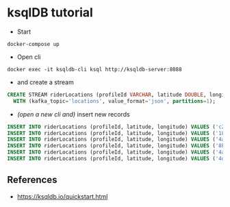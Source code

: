 # ksqlDB tutorial

- Start
```shell
docker-compose up
```

- Open cli
```shell
docker exec -it ksqldb-cli ksql http://ksqldb-server:8088
```

- and create a stream
```sql
CREATE STREAM riderLocations (profileId VARCHAR, latitude DOUBLE, longitude DOUBLE)
  WITH (kafka_topic='locations', value_format='json', partitions=1);
```

- _(open a new cli and)_ insert new records
```sql
INSERT INTO riderLocations (profileId, latitude, longitude) VALUES ('c2309eec', 37.7877, -122.4205);
INSERT INTO riderLocations (profileId, latitude, longitude) VALUES ('18f4ea86', 37.3903, -122.0643);
INSERT INTO riderLocations (profileId, latitude, longitude) VALUES ('4ab5cbad', 37.3952, -122.0813);
INSERT INTO riderLocations (profileId, latitude, longitude) VALUES ('8b6eae59', 37.3944, -122.0813);
INSERT INTO riderLocations (profileId, latitude, longitude) VALUES ('4a7c7b41', 37.4049, -122.0822);
INSERT INTO riderLocations (profileId, latitude, longitude) VALUES ('4ddad000', 37.7857, -122.4011);
```

## References
- https://ksqldb.io/quickstart.html
